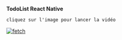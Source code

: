 **TodoList React Native**

    
    cliquez sur l'image pour lancer la vidéo
    
[![fetch](https://encrypted-tbn0.gstatic.com/images?q=tbn:ANd9GcTYCCzWwawA2BkH3lmhYPnW71NHF6p_qcrjHRD-vF7VP7d8fCiK)](https://www.youtube.com/watch?v=kCY3c7JG1dE&feature=youtu.be "Omdb Api")